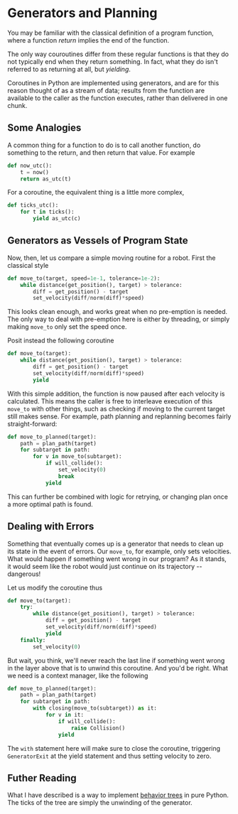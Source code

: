 # Generators and Planning

You may be familiar with the classical definition of a program function, where
a function *return* implies the end of the function.

The only way couroutines differ from these regular functions is that they do not
typically end when they return something. In fact, what they do isn't referred
to as returning at all, but *yielding*.

Coroutines in Python are implemented using generators, and are for this reason
thought of as a stream of data; results from the function are available to the
caller as the function executes, rather than delivered in one chunk.

## Some Analogies

A common thing for a function to do is to call another function, do something
to the return, and then return that value. For example

```python
def now_utc():
    t = now()
    return as_utc(t)
```

For a coroutine, the equivalent thing is a little more complex,

```python
def ticks_utc():
    for t in ticks():
        yield as_utc(c)
```

## Generators as Vessels of Program State

Now, then, let us compare a simple moving routine for a robot. First the
classical style

```python
def move_to(target, speed=1e-1, tolerance=1e-2):
    while distance(get_position(), target) > tolerance:
        diff = get_position() - target
        set_velocity(diff/norm(diff)*speed)
```

This looks clean enough, and works great when no pre-emption is needed. The
only way to deal with pre-emption here is either by threading, or simply making
`move_to` only set the speed once.

Posit instead the following coroutine

```python
def move_to(target):
    while distance(get_position(), target) > tolerance:
        diff = get_position() - target
        set_velocity(diff/norm(diff)*speed)
        yield
```

With this simple addition, the function is now paused after each velocity is
calculated. This means the caller is free to interleave execution of this
`move_to` with other things, such as checking if moving to the current target
still makes sense. For example, path planning and replanning becomes fairly
straight-forward:

```python
def move_to_planned(target):
    path = plan_path(target)
    for subtarget in path:
        for v in move_to(subtarget):
            if will_collide():
                set_velocity(0)
                break
            yield
```

This can further be combined with logic for retrying, or changing plan once a
more optimal path is found.

## Dealing with Errors

Something that eventually comes up is a generator that needs to clean up its
state in the event of errors. Our `move_to`, for example, only sets velocities.
What would happen if something went wrong in our program? As it stands, it
would seem like the robot would just continue on its trajectory -- dangerous!

Let us modify the coroutine thus

```python
def move_to(target):
    try:
        while distance(get_position(), target) > tolerance:
            diff = get_position() - target
            set_velocity(diff/norm(diff)*speed)
            yield
    finally:
        set_velocity(0)
```

But wait, you think, we'll never reach the last line if something went wrong in
the layer above that is to unwind this coroutine. And you'd be right. What we
need is a context manager, like the following

```python
def move_to_planned(target):
    path = plan_path(target)
    for subtarget in path:
        with closing(move_to(subtarget)) as it:
            for v in it:
                if will_collide():
                    raise Collision()
                yield
```

The `with` statement here will make sure to close the coroutine, triggering
`GeneratorExit` at the yield statement and thus setting velocity to zero.

## Futher Reading

What I have described is a way to implement [behavior
trees](https://en.wikipedia.org/wiki/Behavior_tree) in pure Python. The ticks
of the tree are simply the unwinding of the generator.
